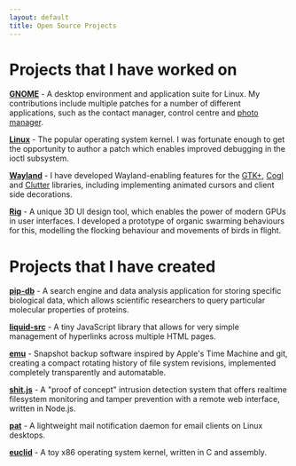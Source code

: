 ```yaml
---
layout: default
title: Open Source Projects
---
```


# Projects that I have worked on

**[GNOME](http://www.gnome.org/)** - A desktop environment and application
suite for Linux. My contributions include multiple patches for a
number of different applications, such as the contact manager, control
centre and [photo manager](http://www.yorba.org/projects/shotwell/).

**[Linux](https://www.kernel.org/)** - The popular operating system
kernel. I was fortunate enough to get the opportunity to author a
patch which enables improved debugging in the ioctl subsystem.

**[Wayland](http://wayland.freedesktop.org/)** - I have developed
Wayland-enabling features for the [GTK+](http://www.gtk.org/),
[Cogl](http://www.cogl3d.org/) and
[Clutter](http://blogs.gnome.org/clutter/) libraries, including
implementing animated cursors and client side decorations.

**[Rig](http://roblog.sixbynine.org/2012/10/rig-1-ui-designer-engine.html)** -
A unique 3D UI design tool, which enables the power of modern GPUs in
user interfaces. I developed a prototype of organic swarming
behaviours for this, modelling the flocking behaviour and movements of
birds in flight.

# Projects that I have created

**[pip-db](https://github.com/ChrisCummins/pip-db)** - A search engine
and data analysis application for storing specific biological data,
which allows scientific researchers to query particular molecular
properties of proteins.

**[liquid-src](https://github.com/ChrisCummins/liquid-src)** - A tiny
JavaScript library that allows for very simple management of
hyperlinks across multiple HTML pages.

**[emu](https://github.com/ChrisCummins/emu)** - Snapshot backup
software inspired by Apple's Time Machine and git, creating a compact
rotating history of file system revisions, implemented completely
transparently and automatable.

**[shit.js](https://github.com/ChrisCummins/shit.js)** - A "proof of
concept" intrusion detection system that offers realtime filesystem
monitoring and tamper prevention with a remote web interface, written
in Node.js.

**[pat](https://github.com/ChrisCummins/pat)** - A lightweight mail
notification daemon for email clients on Linux desktops.

**[euclid](https://github.com/ChrisCummins/euclid)** - A toy x86
operating system kernel, written in C and assembly.
